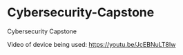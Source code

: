 # Cybersecurity-Capstone

Cybersecurity Capstone

Video of device being used: <https://youtu.be/JcEBNuLT8Iw>
